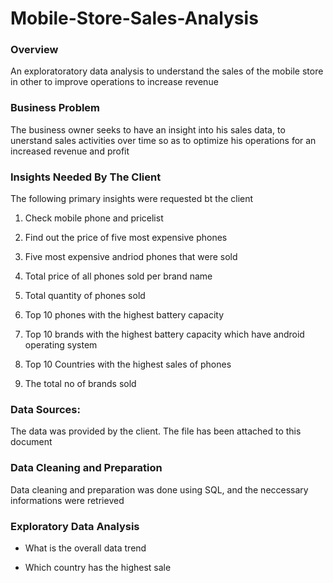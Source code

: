 # Mobile-Store-Sales-Analysis

### Overview

An exploratoratory data analysis to understand the sales of the mobile store in other to improve operations to increase revenue

### Business Problem

The business owner seeks to have an insight into his sales data, to unerstand sales activities over time so as to optimize his operations for an increased revenue and profit

### Insights Needed By The Client

The following primary insights were requested bt the client

1. Check mobile phone and pricelist
   
2. Find out the price of five most expensive phones
 
3. Five most expensive andriod phones that were sold
 
4. Total price of all phones sold per brand name
 
5. Total quantity of phones sold
 
6. Top 10 phones with the highest battery capacity
 
7. Top 10 brands with the highest battery capacity which have android operating system
 
8. Top 10 Countries with the highest sales of phones
 
9. The total no of brands sold

### Data Sources:

The data was provided by the client. The file has been attached to this document

### Data Cleaning and Preparation

Data cleaning and preparation was done using SQL, and the neccessary informations were retrieved

### Exploratory Data Analysis
- What is the overall data trend

- Which country has the highest sale

